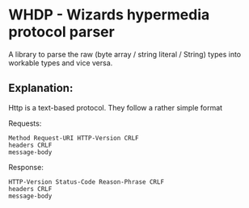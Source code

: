 # WHDP - Wizards hypermedia protocol parser

A library to parse the raw (byte array / string literal / String) types 
into workable types and vice versa.


## Explanation:

Http is a text-based protocol. They follow a rather simple format

Requests:
```text
Method Request-URI HTTP-Version CRLF
headers CRLF
message-body
```

Response:
```text
HTTP-Version Status-Code Reason-Phrase CRLF
headers CRLF
message-body
```


